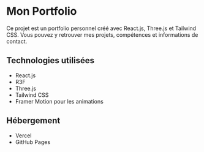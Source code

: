 # Mon Portfolio

Ce projet est un portfolio personnel créé avec React.js, Three.js et Tailwind CSS. Vous pouvez y retrouver mes projets, compétences et informations de contact.

## Technologies utilisées

- React.js
- R3F
- Three.js
- Tailwind CSS
- Framer Motion pour les animations

## Hébergement

- Vercel
- GitHub Pages
